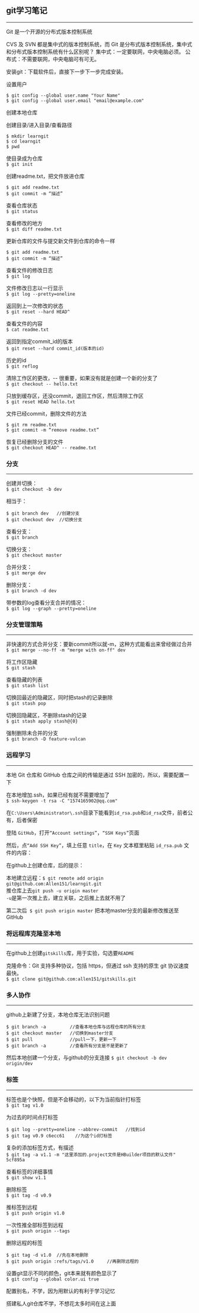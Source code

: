 ## git学习笔记
***

Git 是一个开源的分布式版本控制系统

CVS 及 SVN 都是集中式的版本控制系统，而 Git 是分布式版本控制系统，集中式和分布式版本控制系统有什么区别呢？
集中式：一定要联网，中央电脑必须。
公布式：不需要联网，中央电脑可有可无。

安装git：下载软件后，直接下一步下一步完成安装。

设置用户
```
$ git config --global user.name "Your Name"
$ git config --global user.email "email@example.com"
```


创建本地仓库

创建目录/进入目录/查看路径
```
$ mkdir learngit
$ cd learngit
$ pwd
```

使目录成为仓库  
`$ git init`

创建readme.txt，把文件放进仓库
```
$ git add readme.txt
$ git commit -m “描述”
```

查看仓库状态  
`$ git status`

查看修改的地方  
`$ git diff readme.txt`

更新仓库的文件与提交新文件到仓库的命令一样  
```
$ git add readme.txt
$ git commit -m “描述”
```

查看文件的修改日志    
`$ git log `

文件修改日志以一行显示  
`$ git log --pretty=oneline`

返回到上一次修改的状态  
`$ git reset --hard HEAD^`

查看文件的内容  
`$ cat readme.txt`

返回到指定commit_id的版本  
`$ git reset --hard commit_id(版本的id)`

历史的id  
`$ git reflog`

清除工作区的更改，-- 很重要，如果没有就是创建一个新的分支了  
`$ git checkout -- hello.txt`

只放到缓存区，还没commit，退回工作区，然后清除工作区  
`$ git reset HEAD hello.txt`

文件已经commit，删除文件的方法  
```
$ git rm readme.txt
$ git commit -m “remove readme.txt”
```

恢复已经删除分支的文件  
`$ git checkout HEAD^ -- readme.txt`

### 分支
***
创建并切换：  
`$ git checkout -b dev`

相当于：
```
$ git branch dev   //创建分支
$ git checkout dev  //切换分支
```

查看分支：  
`$ git branch`

切换分支：  
`$ git checkout master`

合并分支：  
`$ git merge dev`

删除分支：  
`$ git branch -d dev`

带参数的log查看分支合并的情况：  
`$ git log --graph --pretty=oneline`

### 分支管理策略
***
非快速的方式合并分支：要新commit所以就-m，这种方式能看出来曾经做过合并  
`$ git merge --no-ff -m "merge with on-ff" dev`

将工作区隐藏  
`$ git stash`

查看隐藏的列表  
`$ git stash list`

切换回最近的隐藏区，同时把stash的记录删除  
`$ git stash pop`

切换回隐藏区，不删除stash的记录  
`$ git stash apply stash@{0}`  

强制删除未合并的分支  
`$ git branch -D feature-vulcan`

### 远程学习
***

本地 Git 仓库和 GitHub 仓库之间的传输是通过 SSH 加密的，所以，需要配置一下    

在本地增加.ssh，如果已经有就不需要增加了  
`$ ssh-keygen -t rsa -C "1574165902@qq.com"`

在`C:\Users\Administrator\.ssh`目录下能看到`id_rsa.pub`和`id_rsa`文件，前者公有，后者保密  

登陆 `GitHub`，打开`“Account settings”`，`“SSH Keys”`页面  

然后，点`“Add SSH Key”`，填上任意 `title`，在 `Key` 文本框里粘贴 `id_rsa.pub` 文件的内容：  

在github上创建仓库，后的提示：  

本地建立远程：`$ git remote add origin git@github.com:Allen151/learngit.git`  
推仓库上去`git push -u origin master`  
`-u`是第一次推上去，建立关联，之后推上去就不用了  

第二次后` $ git push origin master` 把本地master分支的最新修改推送至GitHub  

### 将远程库克隆至本地  
***

在github上创建`gitskills`库，用于实验，勾选要` README  `

克隆命令：Git 支持多种协议，包括 https，但通过 ssh 支持的原生 git 协议速度最快。  
`$ git clone git@github.com:allen151/gitskills.git`

### 多人协作
***

github上新建了分支，本地仓库无法识别问题  

```
$ git branch -a         //查看本地仓库与远程仓库的所有分支
$ git checkout master   //切换到master分支
$ git pull				//pull一下，更新一下
$ git branch -a 		//查看所有分支是不是更新了
```
然后本地创建一个分支，与github的分支连接
`$ git checkout -b dev origin/dev`

### 标签
***
标签也是个快照，但是不会移动的，以下为当前指针打标签  
`$ git tag v1.0`

为过去的时间点打标签  
```
$ git log --pretty=oneline --abbrev-commit   //找到id
$ git tag v0.9 c6ecc61    //为这个id打标签
```  
复杂的添加标签方式，有描述  
`$ git tag -a v1.1 -m "这里添加的.project文件是HBuilder项目的默认文件" 5cf895a`  

查看标签的详细事情  
`$ git show v1.1`  

删除标签  
`$ git tag -d v0.9`

推标签到远程  
`$ git push origin v1.0`  

一次性推全部标签到远程  
`$ git push origin --tags`  

删除远程的标签  
```
$ git tag -d v1.0  //先在本地删除  
$ git push origin :refs/tags/v1.0     //再删除远程的
```  

设置git显示不同的颜色，git本来就有颜色显示了  
`$ git config --global color.ui true`  

配置别名，不学，因为用默认的有利于学习记忆  

搭建私人git仓库不学，不想花太多时间在这上面  